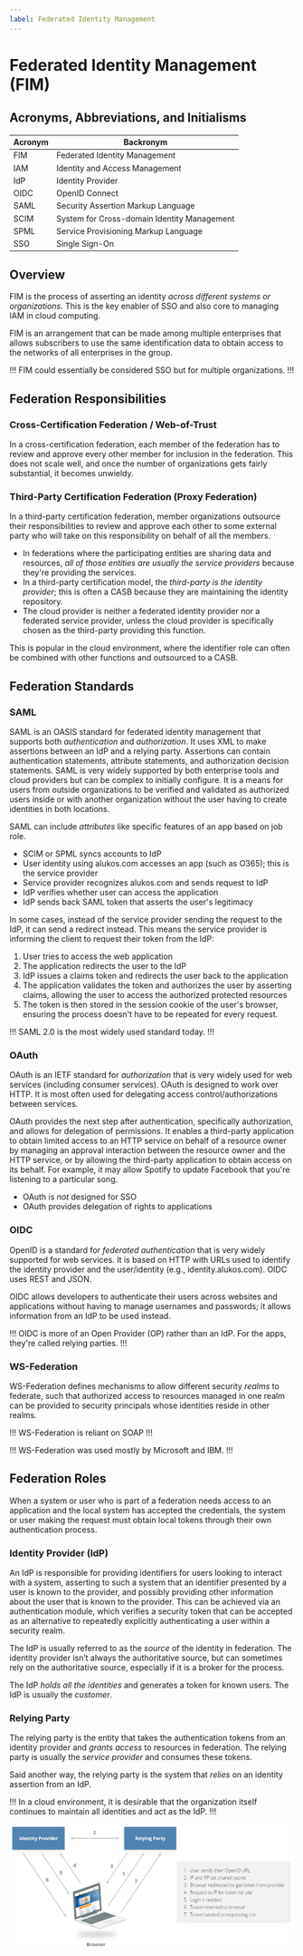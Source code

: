 ```yaml
---
label: Federated Identity Management
---
```


# Federated Identity Management (FIM)

## Acronyms, Abbreviations, and Initialisms

| Acronym | Backronym |
| - | - |
| FIM | Federated Identity Management |
| IAM | Identity and Access Management |
| IdP | Identity Provider |
| OIDC | OpenID Connect |
| SAML | Security Assertion Markup Language |
| SCIM | System for Cross-domain Identity Management |
| SPML | Service Provisioning Markup Language |
| SSO | Single Sign-On |

## Overview

FIM is the process of asserting an identity *across different systems or organizations*. This is the key enabler of SSO and also core to managing IAM in cloud computing.

FIM is an arrangement that can be made among multiple enterprises that allows subscribers to use the same identification data to obtain access to the networks of all enterprises in the group.

!!!
FIM could essentially be considered SSO but for multiple organizations.
!!!

## Federation Responsibilities

### Cross-Certification Federation / Web-of-Trust

In a cross-certification federation, each member of the federation has to review and approve every other member for inclusion in the federation. This does not scale well, and once the number of organizations gets fairly substantial, it becomes unwieldy.

### Third-Party Certification Federation (Proxy Federation)

In a third-party certification federation, member organizations outsource their responsibilities to review and approve each other to some external party who will take on this responsibility on behalf of all the members.

- In federations where the participating entities are sharing data and resources, *all of those entities are usually the service providers* because they're providing the services.
- In a third-party certification model, the *third-party is the identity provider*; this is often a CASB because they are maintaining the identity repository.
- The cloud provider is neither a federated identity provider nor a federated service provider, unless the cloud provider is specifically chosen as the third-party providing this function.

This is popular in the cloud environment, where the identifier role can often be combined with other functions and outsourced to a CASB.

## Federation Standards

### SAML

SAML is an OASIS standard for federated identity management that supports both *authentication* and *authorization*. It uses XML to make assertions between an IdP and a relying party. Assertions can contain authentication statements, attribute statements, and authorization decision statements. SAML is very widely supported by both enterprise tools and cloud providers but can be complex to initially configure. It is a means for users from outside organizations to be verified and validated as authorized users inside or with another organization without the user having to create identities in both locations.

SAML can include *attributes* like specific features of an app based on job role.

- SCIM or SPML syncs accounts to IdP
- User identity using alukos.com accesses an app (such as O365); this is the service provider
- Service provider recognizes alukos.com and sends request to IdP
- IdP verifies whether user can access the application
- IdP sends back SAML token that asserts the user's legitimacy

In some cases, instead of the service provider sending the request to the IdP, it can send a redirect instead. This means the service provider is informing the client to request their token from the IdP:

1. User tries to access the web application
2. The application redirects the user to the IdP
3. IdP issues a claims token and redirects the user back to the application
4. The application validates the token and authorizes the user by asserting claims, allowing the user to access the authorized protected resources
5. The token is then stored in the session cookie of the user's browser, ensuring the process doesn't have to be repeated for every request.

!!!
SAML 2.0 is the most widely used standard today.
!!!

### OAuth

OAuth is an IETF standard for *authorization* that is very widely used for web services (including consumer services). OAuth is designed to work over HTTP. It is most often used for delegating access control/authorizations between services.

OAuth provides the next step after authentication, specifically authorization, and allows for delegation of permissions. It enables a third-party application to obtain limited access to an HTTP service on behalf of a resource owner by managing an approval interaction between the resource owner and the HTTP service, or by allowing the third-party application to obtain access on its behalf. For example, it may allow Spotify to update Facebook that you're listening to a particular song.

- OAuth is *not* designed for SSO
- OAuth provides delegation of rights to applications

### OIDC

OpenID is a standard for *federated authentication* that is very widely supported for web services. It is based on HTTP with URLs used to identify the identity provider and the user/identity (e.g., identity.alukos.com). OIDC uses REST and JSON.

OIDC allows developers to authenticate their users across websites and applications without having to manage usernames and passwords; it allows information from an IdP to be used instead.

!!!
OIDC is more of an Open Provider (OP) rather than an IdP. For the apps, they're called relying parties.
!!!

### WS-Federation

WS-Federation defines mechanisms to allow different security *realms* to federate, such that authorized access to resources managed in one realm can be provided to security principals whose identities reside in other realms.

!!!
WS-Federation is reliant on SOAP
!!!

!!!
WS-Federation was used mostly by Microsoft and IBM.
!!!

## Federation Roles

When a system or user who is part of a federation needs access to an application and the local system has accepted the credentials, the system or user making the request must obtain local tokens through their own authentication process.

### Identity Provider (IdP)

An IdP is responsible for providing identifiers for users looking to interact with a system, asserting to such a system that an identifier presented by a user is known to the provider, and possibly providing other information about the user that is known to the provider. This can be achieved via an authentication module, which verifies a security token that can be accepted as an alternative to repeatedly explicitly authenticating a user within a security realm.

The IdP is usually referred to as the *source* of the identity in federation. The identity provider isn’t always the authoritative source, but can sometimes rely on the authoritative source, especially if it is a broker for the process.

The IdP *holds all the identities* and generates a token for known users. The IdP is usually the *customer*.

### Relying Party

The relying party is the entity that takes the authentication tokens from an identity provider and *grants access* to resources in federation. The relying party is usually the *service provider* and consumes these tokens.

Said another way, the relying party is the system that *relies* on an identity assertion from an IdP.

!!!
In a cloud environment, it is desirable that the organization itself continues to maintain all identities and act as the IdP.
!!!

![FIM](/static/fim-flow.png)
